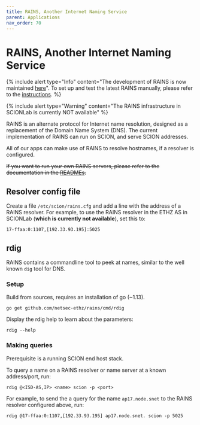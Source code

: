 ```yaml
---
title: RAINS, Another Internet Naming Service
parent: Applications
nav_order: 70
---
```


# RAINS, Another Internet Naming Service

{% include alert type="Info" content="The development of RAINS is now maintained [here](https://github.com/netsys-lab/scion-rains)". To set up and test the latest RAINS manually, please refer to the [instructions](https://github.com/netsys-lab/scion-rains/tree/master/test/manual). %}

{% include alert type="Warning" content="The RAINS infrastructure in SCIONLab is currently NOT available" %}

RAINS is an alternate protocol for Internet name resolution, designed as a replacement of the Domain Name System (DNS).
The current implementation of RAINS can run on SCION, and serve SCION addresses.

All of our apps can make use of RAINS to resolve hostnames, if a resolver is configured.

~~If you want to run your own RAINS servers, please refer to the documentation in the [READMEs](https://github.com/netsec-ethz/rains).~~


## Resolver config file

Create a file `/etc/scion/rains.cfg` and add a line with the address of a RAINS resolver. For example, to use the RAINS resolver in the ETHZ AS in SCIONLab (**which is currently not available**), set this to:

```
17-ffaa:0:1107,[192.33.93.195]:5025
```

## rdig

RAINS contains a commandline tool to peek at names, similar to the well known `dig` tool for DNS.

### Setup
Build from sources, requires an installation of go (~1.13).

```shell
go get github.com/netsec-ethz/rains/cmd/rdig
```

Display the rdig help to learn about the parameters:
```shell
rdig --help
```


### Making queries

Prerequisite is a running SCION end host stack.

To query a name on a RAINS resolver or name server at a known address/port, run:

```
rdig @<ISD-AS,IP> <name> scion -p <port>
```

For example, to send the a query for the name `ap17.node.snet` to the RAINS resolver configured above, run:

```
rdig @17-ffaa:0:1107,[192.33.93.195] ap17.node.snet. scion -p 5025
```
